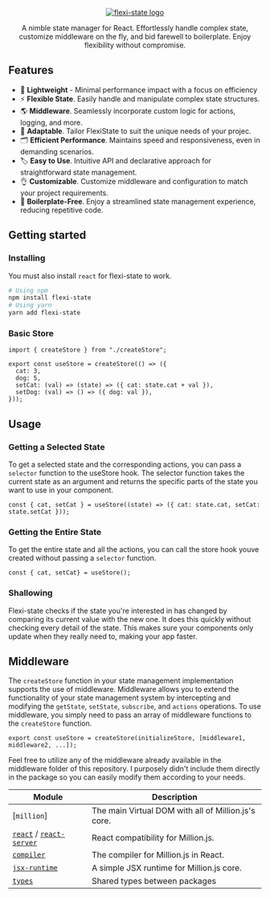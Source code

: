 <div align="center">

<a href="https://gowebly.org" target="_blank"><img  alt="flexi-state logo" src="https://i.ibb.co/JjkD1b5/logonew-removebg-preview-1.png"></a>

<a name="readme-top"></a>

A nimble state manager for React. Effortlessly handle complex state, customize middleware on the fly, and bid farewell to boilerplate. Enjoy flexibility without compromise.

</div>

## Features

* 🔐 **Lightweight** - Minimal performance impact with a focus on efficiency
* ⚡ **Flexible State**. Easily handle and manipulate complex state structures.
* 🌎 **Middleware**. Seamlessly incorporate custom logic for actions, logging, and more.
* 🎨 **Adaptable**. Tailor FlexiState to suit the unique needs of your projec.
* 🗂️ **Efficient Performance**. Maintains speed and responsiveness, even in demanding scenarios.
* 🏷️ **Easy to Use**. Intuitive API and declarative approach for straightforward state management.
* 👌 **Customizable**. Customize middleware and configuration to match your project requirements.
* 🚀 **Boilerplate-Free**. Enjoy a streamlined state management experience, reducing repetitive code.


## Getting started

### Installing 

You must also install `react` for flexi-state to work.

```bash
# Using npm
npm install flexi-state
# Using yarn
yarn add flexi-state
```

### Basic Store

```tsx
import { createStore } from "./createStore";

export const useStore = createStore(() => ({
  cat: 3,
  dog: 5,
  setCat: (val) => (state) => ({ cat: state.cat + val }),
  setDog: (val) => () => ({ dog: val }),
}));

```

## Usage

### Getting a Selected State
To get a selected state and the corresponding actions, you can pass a `selector` function to the useStore hook. The selector function takes the current state as an argument and returns the specific parts of the state you want to use in your component.

```tsx
const { cat, setCat } = useStore((state) => ({ cat: state.cat, setCat: state.setCat }));
```

### Getting the Entire State
To get the entire state and all the actions, you can call the store hook youve created without passing a `selector` function.

```tsx
const { cat, setCat} = useStore();
```
### Shallowing
Flexi-state checks if the state you're interested in has changed by comparing its current value with the new one. It does this quickly without checking every detail of the state. This makes sure your components only update when they really need to, making your app faster.

## Middleware
The `createStore` function in your state management implementation supports the use of middleware. Middleware allows you to extend the functionality of your state management system by intercepting and modifying the `getState`, `setState`, `subscribe`, and `actions` operations.
To use middleware, you simply need to pass an array of middleware functions to the `createStore` function.

```tsx
export const useStore = createStore(initializeStore, [middleware1, middleware2, ...]);
```
Feel free to utilize any of the middleware already available in the middleware folder of this repository. I purposely didn't include them directly in the package so you can easily modify them according to your needs.

 Module                                                                                                                                                            | Description                                         |
| ----------------------------------------------------------------------------------------------------------------------------------------------------------------- | --------------------------------------------------- |
| [`million`]                                                                                      | The main Virtual DOM with all of Million.js's core. |
| [`react`](https://github.com/aidenybai/million/tree/main/packages/react) / [`react-server`](https://github.com/aidenybai/million/tree/main/packages/react-server) | React compatibility for Million.js.                 |
| [`compiler`](https://github.com/aidenybai/million/tree/main/packages/compiler)                                                                                    | The compiler for Million.js in React.               |
| [`jsx-runtime`](https://github.com/aidenybai/million/tree/main/packages/jsx-runtime)                                                                              | A simple JSX runtime for Million.js core.           |
| [`types`](https://github.com/aidenybai/million/tree/main/packages/types)                                                                                          | Shared types between packages                       |

